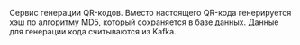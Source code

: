 Сервис генерации QR-кодов.
Вместо настоящего QR-кода генерируется хэш по алгоритму MD5, который сохраняется в базе данных. 
Данные для генерации кода считываются из Kafka.